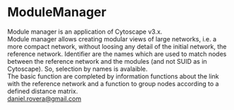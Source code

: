 # ModuleManager
Module manager is an application of  Cytoscape v3.x.<br>
Module manager allows creating modular views of large networks, i.e. a more compact network, without loosing any detail of the initial network, the reference network. Identifier are the names which are used to match nodes between the reference network and the modules (and not SUID as in Cytoscape). So, selection by names is avalaible.<br>
The basic function are completed by information functions about the link with the reference network and a function to group nodes according to a defined distance matrix.<br>
daniel.rovera@gmail.com
